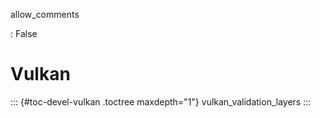allow_comments

:   False

# Vulkan

::: {#toc-devel-vulkan .toctree maxdepth="1"}
vulkan_validation_layers
:::

